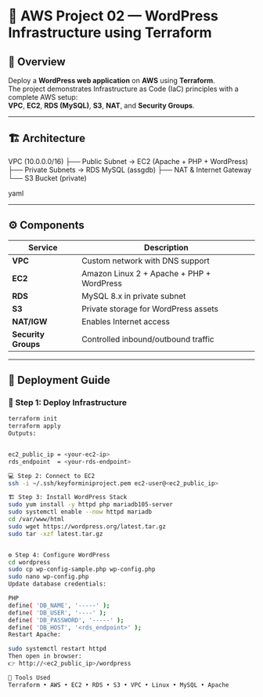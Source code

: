 # 🚀 AWS Project 02 — WordPress Infrastructure using Terraform  

## 🌱 Overview  
Deploy a **WordPress web application** on **AWS** using **Terraform**.  
The project demonstrates Infrastructure as Code (IaC) principles with a complete AWS setup:  
**VPC**, **EC2**, **RDS (MySQL)**, **S3**, **NAT**, and **Security Groups**.

---

## 🏗️ Architecture  
VPC (10.0.0.0/16)
├── Public Subnet → EC2 (Apache + PHP + WordPress)
├── Private Subnets → RDS MySQL (assgdb)
├── NAT & Internet Gateway
└── S3 Bucket (private)

yaml


---

## ⚙️ Components  
| Service | Description |
|----------|-------------|
| **VPC** | Custom network with DNS support |
| **EC2** | Amazon Linux 2 + Apache + PHP + WordPress |
| **RDS** | MySQL 8.x in private subnet |
| **S3** | Private storage for WordPress assets |
| **NAT/IGW** | Enables Internet access |
| **Security Groups** | Controlled inbound/outbound traffic |

---

## 🚀 Deployment Guide  

### 🧩 Step 1: Deploy Infrastructure
```bash
terraform init
terraform apply
Outputs:


ec2_public_ip = <your-ec2-ip>
rds_endpoint  = <your-rds-endpoint>

💻 Step 2: Connect to EC2
ssh -i ~/.ssh/keyforminiproject.pem ec2-user@<ec2_public_ip>

🏗️ Step 3: Install WordPress Stack
sudo yum install -y httpd php mariadb105-server
sudo systemctl enable --now httpd mariadb
cd /var/www/html
sudo wget https://wordpress.org/latest.tar.gz
sudo tar -xzf latest.tar.gz


⚙️ Step 4: Configure WordPress
cd wordpress
sudo cp wp-config-sample.php wp-config.php
sudo nano wp-config.php
Update database credentials:

PHP
define( 'DB_NAME', '-----' );
define( 'DB_USER', '----' );
define( 'DB_PASSWORD', '-----' );
define( 'DB_HOST', '<rds_endpoint>' );
Restart Apache:

sudo systemctl restart httpd
Then open in browser:
👉 http://<ec2_public_ip>/wordpress

🧰 Tools Used
Terraform • AWS • EC2 • RDS • S3 • VPC • Linux • MySQL • Apache


